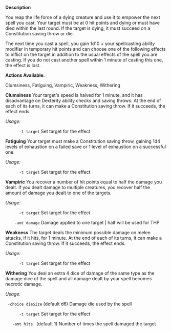 **Description**

You reap the life force of a dying creature and use it to empower the next spell you cast. Your target must be at 0 hit points and dying or must have died within the last round. If the target is dying, it must succeed on a Constitution saving throw or die.

The next time you cast a spell, you gain 1d10 + your spellcasting ability modifier in temporary hit points and can choose one of the following effects to inflict on the target in addition to the usual effects of the spell you are casting. If you do not cast another spell within 1 minute of casting this one, the effect is lost.

**Actions Available:**

Clumsiness, Fatiguing, Vampiric, Weakness, Withering

**Clumsiness**
Your target's speed is halved for 1 minute, and it has disadvantage on Dexterity ability checks and saving throws. At the end of each of its turns, it can make a Constitution saving throw. If it succeeds, the effect ends.

*Usage:*

`      -t target` Set target for the effect

**Fatiguing**
Your target must make a Constitution saving throw, gaining 1d4 levels of exhaustion on a failed save or 1 level of exhaustion on a successful one.

*Usage:*

`      -t target` Set target for the effect

**Vampiric**
You recover a number of hit points equal to half the damage you dealt. If you dealt damage to multiple creatures, you recover half the amount of damage you dealt to one of the targets.

*Usage:*

`      -t target` Set target for the effect

`    -amt damage` Damage applied to one target | half will be used for THP

**Weakness**
The target deals the minimum possible damage on melee attacks, if it hits, for 1 minute. At the end of each of its turns, it can make a Constitution saving throw. If it succeeds, the effect ends.

*Usage:*

`      -t target` Set target for the effect

**Withering**
You deal an extra 4 dice of damage of the same type as the damage dice of the spell and all damage dealt by your spell becomes necrotic damage.

*Usage:*

` -choice dieSize` (default d6) Damage die used by the spell 

`      -t target` Set target for the effect

`    -amt hits  ` (default 1) Number of times the spell damaged the target
